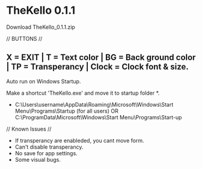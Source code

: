 # TheKello 0.1.1 

Download TheKello_0.1.1.zip

// BUTTONS //

X = EXIT | T = Text color | BG = Back ground color | TP = Transperancy | Clock = Clock font & size.
---------------------------
Auto run on Windows Startup.

Make a shortcut 'TheKello.exe' and move it to  startup folder *.

* C:\Users\username\AppData\Roaming\Microsoft\Windows\Start Menu\Programs\Startup
  (for all users)
OR
C:\ProgramData\Microsoft\Windows\Start Menu\Programs\Start-up

// Known Issues //

- If transperancy are enableded, you cant move form.
- Can't disable transperancy.
- No save for app settings.
- Some visual bugs.
